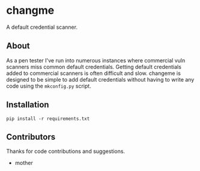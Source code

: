 # changme

A default credential scanner.

## About

As a pen tester I've run into numerous instances where commercial vuln scanners miss common default credentials. Getting default credentials added to commercial scanners is often difficult and slow. changeme is designed to be simple to add default credentials without having to write any code using the `mkconfig.py` script.

## Installation

`pip install -r requirements.txt`

## Contributors

Thanks for code contributions and suggestions.

* mother

